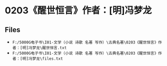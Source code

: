 # 0203《醒世恒言》作者：[明]冯梦龙

## Files

- `F:/5000G电子书\I01-文学（小说 诗歌 名著 写作）\古典名著\0203《醒世恒言》作者：[明]冯梦龙\醒世恒言.txt`
- `F:/5000G电子书\I01-文学（小说 诗歌 名著 写作）\古典名著\0203《醒世恒言》作者：[明]冯梦龙\files.txt`
